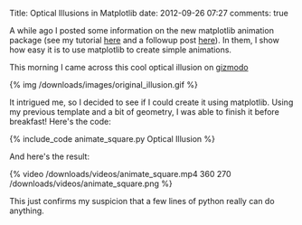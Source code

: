Title: Optical Illusions in Matplotlib
date: 2012-09-26 07:27
comments: true

<!-- PELICAN_BEGIN_SUMMARY -->
A while ago I posted some information on the new matplotlib animation
package (see my tutorial
[here](/blog/2012/08/18/matplotlib-animation-tutorial) and
a followup post [here](/blog/2012/09/05/quantum-python)).  In them, I show
how easy it is to  use matplotlib to create simple animations.

This morning I came across this cool optical illusion on
[gizmodo](http://gizmodo.com/5945194/this-optical-trick-is-annoying-the-hell-out-of-me)

{% img /downloads/images/original_illusion.gif %}

<!-- PELICAN_END_SUMMARY -->

It intrigued me, so I decided to see if I could create it using matplotlib.
Using my previous template and a bit of geometry, I was able to finish it
before breakfast!  Here's the code:

{% include_code animate_square.py Optical Illusion  %}

And here's the result:

{% video /downloads/videos/animate_square.mp4 360 270 /downloads/videos/animate_square.png %}

This just confirms my suspicion that a few lines of python really can do
anything.